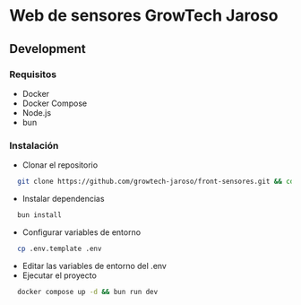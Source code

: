# Web de sensores GrowTech Jaroso

## Development

### Requisitos
- Docker
- Docker Compose
- Node.js
- bun

### Instalación
- Clonar el repositorio
```bash
  git clone https://github.com/growtech-jaroso/front-sensores.git && cd front-sensores
```

- Instalar dependencias
```bash
  bun install
```

- Configurar variables de entorno
```bash
  cp .env.template .env
```

- Editar las variables de entorno del .env
- Ejecutar el proyecto
```bash
  docker compose up -d && bun run dev
```